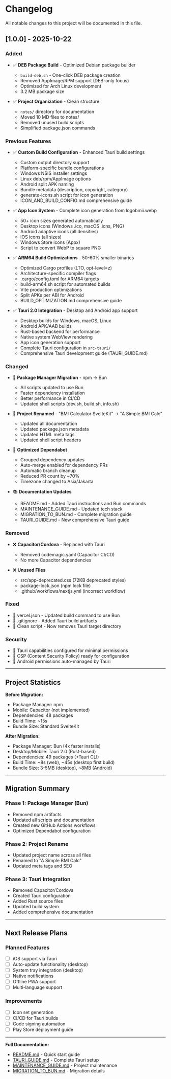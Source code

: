 # Changelog

All notable changes to this project will be documented in this file.

## [1.0.0] - 2025-10-22

### Added

- ✅ **DEB Package Build** - Optimized Debian package builder
  - `build-deb.sh` - One-click DEB package creation
  - Removed AppImage/RPM support (DEB-only focus)
  - Optimized for Arch Linux development
  - 3.2 MB package size

- ✅ **Project Organization** - Clean structure
  - `notes/` directory for documentation
  - Moved 10 MD files to notes/
  - Removed unused build scripts
  - Simplified package.json commands

### Previous Features
- ✅ **Custom Build Configuration** - Enhanced Tauri build settings
  - Custom output directory support
  - Platform-specific bundle configurations
  - Windows NSIS installer settings
  - Linux deb/rpm/AppImage options
  - Android split APK naming
  - Bundle metadata (description, copyright, category)
  - generate-icons.sh script for icon generation
  - ICON_AND_BUILD_CONFIG.md comprehensive guide

- ✅ **App Icon System** - Complete icon generation from logobmii.webp
  - 50+ icon sizes generated automatically
  - Desktop icons (Windows .ico, macOS .icns, PNG)
  - Android adaptive icons (all densities)
  - iOS icons (all sizes)
  - Windows Store icons (Appx)
  - Script to convert WebP to square PNG

- ✅ **ARM64 Build Optimizations** - 50-60% smaller binaries
  - Optimized Cargo profiles (LTO, opt-level=z)
  - Architecture-specific compiler flags
  - .cargo/config.toml for ARM64 targets
  - build-arm64.sh script for automated builds
  - Vite production optimizations
  - Split APKs per ABI for Android
  - BUILD_OPTIMIZATION.md comprehensive guide

- ✅ **Tauri 2.0 Integration** - Desktop and Android app support
  - Desktop builds for Windows, macOS, Linux
  - Android APK/AAB builds
  - Rust-based backend for performance
  - Native system WebView rendering
  - App icon generation support
  - Complete Tauri configuration in `src-tauri/`
  - Comprehensive Tauri development guide (TAURI_GUIDE.md)

### Changed
- 🔄 **Package Manager Migration** - npm → Bun
  - All scripts updated to use Bun
  - Faster dependency installation
  - Better performance in CI/CD
  - Updated shell scripts (dev.sh, build.sh, info.sh)

- 📝 **Project Renamed** - "BMI Calculator SvelteKit" → "A Simple BMI Calc"
  - Updated all documentation
  - Updated package.json metadata
  - Updated HTML meta tags
  - Updated shell script headers

- 🤖 **Optimized Dependabot**
  - Grouped dependency updates
  - Auto-merge enabled for dependency PRs
  - Automatic branch cleanup
  - Reduced PR count by ~70%
  - Timezone changed to Asia/Jakarta

- 📚 **Documentation Updates**
  - README.md - Added Tauri instructions and Bun commands
  - MAINTENANCE_GUIDE.md - Updated tech stack
  - MIGRATION_TO_BUN.md - Complete migration guide
  - TAURI_GUIDE.md - New comprehensive Tauri guide

### Removed
- ❌ **Capacitor/Cordova** - Replaced with Tauri
  - Removed codemagic.yaml (Capacitor CI/CD)
  - No more Capacitor dependencies
  
- ❌ **Unused Files**
  - src/app-deprecated.css (72KB deprecated styles)
  - package-lock.json (npm lock file)
  - .github/workflows/nextjs.yml (incorrect workflow)

### Fixed
- 🔧 vercel.json - Updated build command to use Bun
- 🔧 .gitignore - Added Tauri build artifacts
- 🔧 Clean script - Now removes Tauri target directory

### Security
- 🔐 Tauri capabilities configured for minimal permissions
- 🔐 CSP (Content Security Policy) ready for configuration
- 🔐 Android permissions auto-managed by Tauri

---

## Project Statistics

**Before Migration:**
- Package Manager: npm
- Mobile: Capacitor (not implemented)
- Dependencies: 48 packages
- Build Time: ~15s
- Bundle Size: Standard SvelteKit

**After Migration:**
- Package Manager: Bun (4x faster installs)
- Desktop/Mobile: Tauri 2.0 (Rust-based)
- Dependencies: 49 packages (+Tauri CLI)
- Build Time: ~8s (web), ~45s (desktop first build)
- Bundle Size: 3-5MB (desktop), ~8MB (Android)

---

## Migration Summary

### Phase 1: Package Manager (Bun)
- Removed npm artifacts
- Updated all scripts and documentation
- Created new GitHub Actions workflows
- Optimized Dependabot configuration

### Phase 2: Project Rename
- Updated project name across all files
- Renamed to "A Simple BMI Calc"
- Updated meta tags and SEO

### Phase 3: Tauri Integration
- Removed Capacitor/Cordova
- Created Tauri configuration
- Added Rust source files
- Updated build system
- Added comprehensive documentation

---

## Next Release Plans

### Planned Features
- [ ] iOS support via Tauri
- [ ] Auto-update functionality (desktop)
- [ ] System tray integration (desktop)
- [ ] Native notifications
- [ ] Offline PWA support
- [ ] Multi-language support

### Improvements
- [ ] Icon set generation
- [ ] CI/CD for Tauri builds
- [ ] Code signing automation
- [ ] Play Store deployment guide

---

**Full Documentation:**
- [README.md](README.md) - Quick start guide
- [TAURI_GUIDE.md](TAURI_GUIDE.md) - Complete Tauri setup
- [MAINTENANCE_GUIDE.md](MAINTENANCE_GUIDE.md) - Project maintenance
- [MIGRATION_TO_BUN.md](MIGRATION_TO_BUN.md) - Migration details
